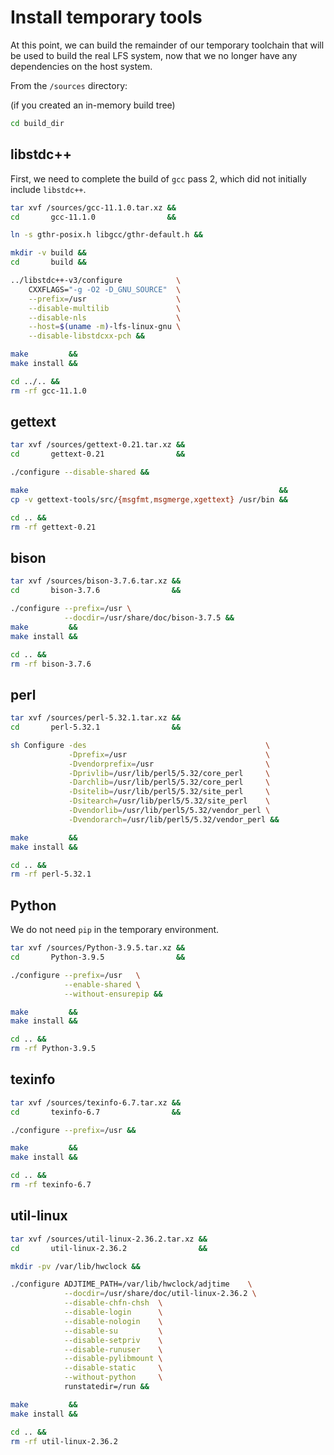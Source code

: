 # Install temporary tools

At this point, we can build the remainder of our temporary toolchain that will be used to build the real LFS system, now that we no longer have any dependencies on the host system.

From the `/sources` directory:

(if you created an in-memory build tree)

```sh
cd build_dir
```

## libstdc++

First, we need to complete the build of `gcc` pass 2, which did not initially include `libstdc++`.

```sh
tar xvf /sources/gcc-11.1.0.tar.xz &&
cd       gcc-11.1.0                &&

ln -s gthr-posix.h libgcc/gthr-default.h &&

mkdir -v build &&
cd       build &&

../libstdc++-v3/configure            \
    CXXFLAGS="-g -O2 -D_GNU_SOURCE"  \
    --prefix=/usr                    \
    --disable-multilib               \
    --disable-nls                    \
    --host=$(uname -m)-lfs-linux-gnu \
    --disable-libstdcxx-pch &&

make         &&
make install &&

cd ../.. &&
rm -rf gcc-11.1.0
```

## gettext

```sh
tar xvf /sources/gettext-0.21.tar.xz &&
cd       gettext-0.21                &&

./configure --disable-shared &&

make                                                        &&
cp -v gettext-tools/src/{msgfmt,msgmerge,xgettext} /usr/bin &&

cd .. &&
rm -rf gettext-0.21
```

## bison

```sh
tar xvf /sources/bison-3.7.6.tar.xz &&
cd       bison-3.7.6                &&

./configure --prefix=/usr \
            --docdir=/usr/share/doc/bison-3.7.5 &&
make         &&
make install &&

cd .. &&
rm -rf bison-3.7.6
```

## perl

```sh
tar xvf /sources/perl-5.32.1.tar.xz &&
cd       perl-5.32.1                &&

sh Configure -des                                        \
             -Dprefix=/usr                               \
             -Dvendorprefix=/usr                         \
             -Dprivlib=/usr/lib/perl5/5.32/core_perl     \
             -Darchlib=/usr/lib/perl5/5.32/core_perl     \
             -Dsitelib=/usr/lib/perl5/5.32/site_perl     \
             -Dsitearch=/usr/lib/perl5/5.32/site_perl    \
             -Dvendorlib=/usr/lib/perl5/5.32/vendor_perl \
             -Dvendorarch=/usr/lib/perl5/5.32/vendor_perl &&

make         &&
make install &&

cd .. &&
rm -rf perl-5.32.1
```

## Python

We do not need `pip` in the temporary environment.

```sh
tar xvf /sources/Python-3.9.5.tar.xz &&
cd       Python-3.9.5                &&

./configure --prefix=/usr   \
            --enable-shared \
            --without-ensurepip &&

make         &&
make install &&

cd .. &&
rm -rf Python-3.9.5
```

## texinfo

```sh
tar xvf /sources/texinfo-6.7.tar.xz &&
cd       texinfo-6.7                &&

./configure --prefix=/usr &&

make         &&
make install &&

cd .. &&
rm -rf texinfo-6.7
```

## util-linux

```sh
tar xvf /sources/util-linux-2.36.2.tar.xz &&
cd       util-linux-2.36.2                &&

mkdir -pv /var/lib/hwclock &&

./configure ADJTIME_PATH=/var/lib/hwclock/adjtime    \
            --docdir=/usr/share/doc/util-linux-2.36.2 \
            --disable-chfn-chsh  \
            --disable-login      \
            --disable-nologin    \
            --disable-su         \
            --disable-setpriv    \
            --disable-runuser    \
            --disable-pylibmount \
            --disable-static     \
            --without-python     \
            runstatedir=/run &&

make         &&
make install &&

cd .. &&
rm -rf util-linux-2.36.2
```
